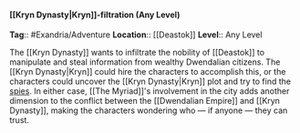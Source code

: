 #### [[Kryn Dynasty|Kryn]]-filtration (Any Level)
**Tag**:: #Exandria/Adventure
**Location**:: [[Deastok]]
**Level**:: Any Level

 The [[Kryn Dynasty]] wants to infiltrate the nobility of [[Deastok]] to manipulate and steal information from wealthy Dwendalian citizens. The [[Kryn Dynasty|Kryn]] could hire the characters to accomplish this, or the characters could uncover the [[Kryn Dynasty|Kryn]] plot and try to find the [spies](https://www.dndbeyond.com/monsters/spy). In either case, [[The Myriad]]'s involvement in the city adds another dimension to the conflict between the [[Dwendalian Empire]] and [[Kryn Dynasty]], making the characters wondering who — if anyone — they can trust.
